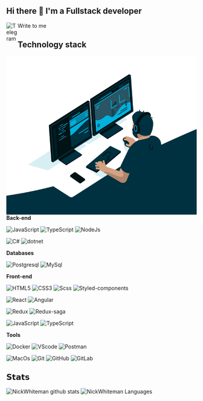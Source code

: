 ## Hi there 👋 I'm a Fullstack developer

<a href="https://t.me/nickWhiteman">
  <img align="left" alt="Telegram" width="30px" src="https://camo.githubusercontent.com/5c1975da7d9ab735ceb71c57b6c7e48ff3e08ca4/68747470733a2f2f6564656e742e6769746875622e696f2f537570657254696e7949636f6e732f696d616765732f7376672f74656c656772616d2e737667">
</a> Write to me


</br>

## Technology stack

<img align="right" alt="GIF" src="https://github.com/DJWOMS/DJWOMS/blob/main/code.gif?raw=true" width="600" height="420" />

**Back-end**

![JavaScript](https://img.shields.io/badge/-JavaScript-%ffffff?style=flat-square&logo=javascript&logoColor=fff&labelColor=%23F7DF1C&color=%23FFCE5A)
![TypeScript](https://img.shields.io/badge/-TypeScript-007ACC?style=flat-square&logo=typescript&logoColor=white)
![NodeJs](https://img.shields.io/badge/-NodeJS-007ACC?style=flat-square&logo=javascript&logoColor=white)

![С#](https://img.shields.io/badge/-%D0%A1Sharp-1d72b1?style=flat-square&logo=csharp)
![dotnet](https://img.shields.io/badge/-Asp.net-1d72b1?style=flat-square&logo=dotnet)



**Databases**

![Postgresql](https://img.shields.io/badge/-Postgresql-%232c3e50?style=flat-square&logo=Postgresql&logoColor=ffffff)
![MySql](https://img.shields.io/badge/-MySql-%232c3e50?style=flat-square&logo=mysql&logoColor=ffffff)

**Front-end**

![HTML5](https://img.shields.io/badge/-HTML5-%23E44D27?style=flat-square&logo=html5&logoColor=ffffff)
![CSS3](https://img.shields.io/badge/-CSS3-%231572B6?style=flat-square&logo=css3)
![Scss](https://img.shields.io/badge/-Scss-%231572B6?style=flat-square&logo=sass)
![Styled-components](https://img.shields.io/badge/-StyledComponents-%231572B6?style=flat-square&logo=styledcomponents)

![React](https://img.shields.io/badge/-React-black?style=flat-square&logo=React)
![Angular](https://img.shields.io/badge/-Angular-DD0031?style=flat-square&logo=angular&logoColor=whiter)

![Redux](https://img.shields.io/badge/-Redux-007ACC?style=flat-square&logo=redux&logoColor=white)
![Redux-saga](https://img.shields.io/badge/-ReduxSaga-007ACC?style=flat-square&logo=reduxsaga&logoColor=white)

![JavaScript](https://img.shields.io/badge/-JavaScript-%ffffff?style=flat-square&logo=javascript&logoColor=fff&labelColor=%23F7DF1C&color=%23FFCE5A)
![TypeScript](https://img.shields.io/badge/-TypeScript-007ACC?style=flat-square&logo=typescript&logoColor=white)

**Tools**

![Docker](https://img.shields.io/badge/-Docker-007ACC?style=flat-square&logo=docker&logoColor=white)
![VScode](https://img.shields.io/badge/-VScode-007ACC?style=flat-square&logo=visualstudio)
![Postman](https://img.shields.io/badge/Postman-007ACC?style=flat-square&logo=postman)

![MacOs](https://img.shields.io/badge/MacOs-black?style=flat-square&logo=apple)
![Git](https://img.shields.io/badge/-Git-black?style=flat-square&logo=git)
![GitHub](https://img.shields.io/badge/-GitHub-181717?style=flat-square&logo=github)
![GitLab](https://img.shields.io/badge/-GitLab-FCA121?style=flat-square&logo=gitlab)


## 𝗦𝘁𝗮𝘁𝘀

![NickWhiteman github stats](https://github-readme-stats.vercel.app/api?username=NickWhiteman&show_icons=true&theme=dracula&include_all_commits=true&count_private=true)
![NickWhiteman Languages](https://github-readme-stats.vercel.app/api/top-langs/?username=NickWhiteman&layout=compact&count_private=true&theme=gruvbox)

<!--
**NickWhiteman/NickWhiteman** is a ✨ _special_ ✨ repository because its `README.md` (this file) appears on your GitHub profile.
Here are some ideas to get you started:
- 🔭 I’m currently working on ...
- 🌱 I’m currently learning ...
- 👯 I’m looking to collaborate on ...
- 🤔 I’m looking for help with ...
- 💬 Ask me about ...
- 📫 How to reach me: ...
- 😄 Pronouns: ...
- ⚡ Fun fact: ...
-->
